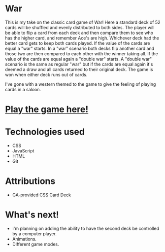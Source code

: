 # War
This is my take on the classic card game of War! Here a standard deck of 52 cards will be shuffled and evenly distributed to both sides. The player will be able to flip a card from each deck and then compare them to see who has the higher card, and remember Ace's are high. Whichever deck had the better card gets to keep both cards played. If the value of the cards are equal a "war" starts. In a "war" scenario both decks flip another card and those two are then compared to each other with the winner taking all. If the value of the cards are equal again a "double war" starts. A "double war" scenario is the same as regular "war" but if the cards are equal again it's deemed a draw and all cards returned to their original deck. The game is won when either deck runs out of cards.

I've gone with a western themed to the game to give the feeling of playing cards in a saloon.
# [Play the game here!](https://war-twahr.netlify.app/)
# Technologies used
- CSS
- JavaScript
- HTML
- Git
# Attributions
- GA-provided CSS Card Deck
# What's next!
- I'm planning on adding the ability to have the second deck be controlled by a computer player.
- Animations.
- Different game modes.
